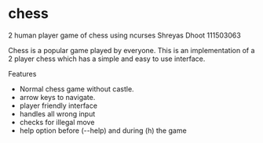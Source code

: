 # chess
2 human player game of chess using ncurses
Shreyas Dhoot
111503063

Chess is a popular game played by everyone. This is an implementation of a 2 player chess which has a simple and easy to use interface.

Features
- Normal chess game without castle.
- arrow keys to navigate.
- player friendly interface
- handles all wrong input
- checks for illegal move
- help option before (--help) and during (h) the game
